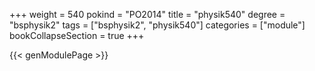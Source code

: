 +++
weight = 540
pokind = "PO2014"
title = "physik540"
degree = "bsphysik2"
tags = ["bsphysik2", "physik540"]
categories = ["module"]
bookCollapseSection = true
+++

{{< genModulePage >}}
